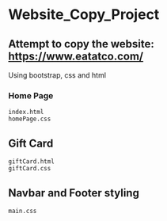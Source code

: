 # Website_Copy_Project

## Attempt to copy the website: https://www.eatatco.com/
Using bootstrap, css and html

### Home Page
    index.html
    homePage.css

## Gift Card
    giftCard.html
    giftCard.css

## Navbar and Footer styling
    main.css
